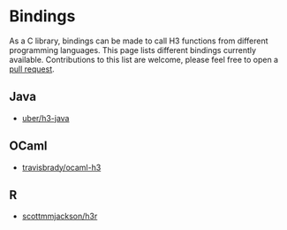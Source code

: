 # Bindings

As a C library, bindings can be made to call H3 functions from different programming languages. This page lists different bindings currently available. Contributions to this list are welcome, please feel free to open a [pull request](https://github.com/uber/h3/tree/master/docs/community/bindings.md).

## Java

- [uber/h3-java](https://github.com/uber/h3-java)

## OCaml
- [travisbrady/ocaml-h3](https://github.com/travisbrady/ocaml-h3)

## R

- [scottmmjackson/h3r](https://github.com/scottmmjackson/h3r)
